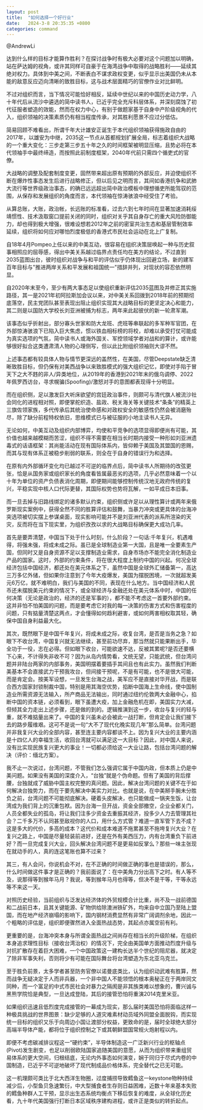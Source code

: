 ```yaml
---
layout: post
title:  "如何选择一个好行业"
date:   2024-3-8 20:35:35 +0800
categories: command
---
```


@AndrewLi

达到什么样的目标才能算作胜利？在探讨战争时有极大必要对这个问题加以明确，站在萨达姆的视角，或许其同样可自豪于在海湾战争中取得的战略胜利——延续其绝对权力。具体到中美之间，不断表白不谋求政权变更，似乎显示出美国仍未从本能的敌意反应迈向清晰的致胜目标，这与战术层面精巧的官僚作业对比鲜明。

不过对组织而言，当下情况可能恰好相反，延续中世纪以来的中国历史动力学，八十年代后从流沙中遴选的简中读书人，已近乎完全充斥科层体系，并深刻腐蚀了初代征服者塑造的效能，然而在权力中心，有别于做题家基于自身中产阶级视角的代入，组织领袖的决策素质仍有相当程度传承，对其胜利愿景不应过分低估。

简易回顾不难看出，所谓千年大计雄安正诞生于本代组织领袖获得施政自由的2017年，以雄安为中继，2035这一节点从首都规划扩展全局，标志着组织大战略的一个重大变化：三步走第三步五十年之久的时间框架被明显压缩，且势必将在本代领袖手中最终缔造，而按照此前制度框架，2040年代前只需四个循吏式的官僚。

大战略的调整及配套制度变更，固然带来超出原有预期的外部反应，并迫使组织不断在爆炸性事态发生后进行战略修正，但以后见之明而言，其间如香港抗争和武肺大流行等世界级政治事态，的确已远远超出简中政治模板中理想循吏所能驾驭的范围，从保存和发展组织的角度而言，本代领袖在惊涛骇浪中经受住了考验。

从算总账，大账，政治帐，长远账的标准看，过去六到七年时间在显著加速消耗绥靖惯性、技术汲取窗口提前关闭的同时，组织对关乎其自身存亡的重大风险防御能力，却也得到极大增强，很难设想若2012年之前的密室共治生态和基层管制效率延续，组织将如何应对哪怕烈度极低的香港式市民社会运动在北上广复制。

自18年4月Pompeo上任以来的中美互动，很容易在组织决策层唤起一种与历史叙事相照应的屈辱感，得出中美关系越过临界点责任均在美方的结论，不过直到2035蓝图出台，彼时组织对战争与和平的评估似乎仍体现出回避立场，新的建军百年目标与"推进两岸关系和平发展和祖国统一"措辞并列，对现状的容忍依然明显。

自2020年末至今，至少有两大事态足以使组织重新评估2035蓝图及并修正其实施路径，其一是2021年初阿拉斯加会议以来，对中美关系回拨到2018年前的预期彻底落空，民主党团队甚至表现出阻止组织实现其大战略目标的更坚定决心和能力，其二则是以国防大学校长刘亚洲被捕为标志，两年来此起彼伏的新一轮肃军潮。

该事态似乎折射出，部分寡头世家和防大龙班、虎班等串联起的多军种军官团，在外部惊涛骇浪下已陷入巨大焦虑，惯以铁血相标榜的将校，却难以承受打仗可能成为真实选项的气氛，简中读书人或海外国关、军控领域学者对战和的算计，或许能够很好拟合这类遭肃清人物的心理侧写，但以此比附组织领袖则大谬不然。

上述事态都有较具体人物与情节更深远的盖然性，在美国，尽管Deepstate缺乏清晰致胜目标，但仍保有对美西战争以来致胜模式的强大组织记忆，即使对手陷于冒天下之大不韪的非人/异类地位，从2019年的香港到2021年末的俄乌调停、2022年佩罗西访台，寻求幌骗(Spoofing)/激怒对手的意图都表现得十分明显。

而在组织侧，足以激发巨大听床欲望的宫廷政治事件，则颇可与清代旗人被流沙社会同化的进程相对照，即便掌舵织造、盐政、税关海关等关键技术“条条”的精英上三旗佐领家族，多代传承后其统治使命感和对政权安全的敏感性仍然会被消磨殆尽，除了缺分前程特权依旧，思维模式已与被征服的小地主读书人无异。

无论如何，中美互动及组织内部博弈，均使和平竞争的选项显得即便尚有可能，其价值也越来越模糊而苦涩，组织不得不需要在相当长时期内接受一种形如刘亚洲遗毒式的话语框架：其尚能活动在现有国际体系内，皆仰赖于美国及其盟国的恩赐，而其与现有体系正被稳步削弱的联系，则全在于自身的错误行为和选择。

在原有内外部循环变化均已越过不可逆的临界点后，简中读书人所期待的改弦更张，恰是从国务家或组织家长的角度看皆属最恶劣的选项，几乎必然意味着一个以十年为单位的资产负债表消化周期，即便期间能够控制传统汉地无政府传统的复兴，平稳实现中核人口代际更替，其国际权势也势将瓦解，一如平成日本旧事。

而一旦去掉与旧路线绑定的诸多默认约束，组织侧或许足以从理性算计或两年来俄罗斯现实案例中，获得全然不同的胜算评估和鼓舞，当暴力冲突或更具体的台海冲突选项被切实摆上参谋桌面，现实影响可能并不是刘亚洲代表的派系所渲染的天灾，反而将在当下现实里，为组织孜孜以求的大战略目标确保更大成功几率。

首先是要弄清楚，中国当下处于什么时刻，什么阶段？一句话:千年复兴，机遇难得，将强未强，将成未成之际。虽已是全球制造业第一大国，且是唯一全要素生产国，但同时又是自身资源不足以支撑制造业需求，自身市场亦不能完全消化制造业产品的国家。这时，外部的约束条件，将在很大程度上制约中国的兴起。何况全球经济包括中国经济，都还处在美元体系之下，虽然中国是全球外汇储备第一，高达三万多亿外储，但如果你注意到了今年大疫爆发，美国为摆脱困境，一次就超发美元6万亿，就不难明白，我们与美国的不同，表现在什么地方。当中国经济和人民币还未摆脱美元约束的情况下，或全球经济与金融还处在美元体系中时，中国的任何决策（无论是政治的，经济的还是军事的），都不能不考虑这一首要外部约束。这并非怕不怕美国的问题，而是要考虑它对我的每一决策的伤害方式和伤害程度的问题，只有掂量清楚这两点，才会懂得如何趋利避害，或如何两害相权取其轻，确保中国自身利益最大化。

其次，既然眼下是中国千年复兴，将成未成之际，收复台湾，是否是当务之急？如眼下不收台湾，中国复兴就无法继续，甚至前功尽弃，那当然就只能果断出手，毕全功于一役，志在必得。但如眼下收台，可能欲速不达，反被其累呢?是否还要横下心来，不计得失非收不可？因为从岛内情势看，文统无望，只能武统，但台湾问题并非陆台两家的内部事务，美国明摆着要插手其间且也有此实力。虽然我们判断美基本不会直接武力干预我攻台，但间接干预呢，不是有可能，也不是很大可能，而是肯定会。按美军设想，一旦发生台海之战，美军应不是直接对华开战，而是联合西方国家封锁制裁中国，特别是用其海空优势，掐断中国海上生命线，使中国制造业所需资源无法输入，所产商品无法输出，同时通过纽约伦敦两大金融中心，掐断中国的资本链，必须看到，眼下虽遭大疫，加上金融危机在即，美国实力大减，但倾其全力走出上述步骤，还是做的到的。逻辑推演到这一步，收台与复兴的轻与重，就不难掂量出来了。中国的复兴虽未必会被此一战打断，但肯定会让我们接下去的路步履维艰。这可不是说一句“大不了现代化晚实现几年”那么简单。台湾问题并非我复兴大业的全部内容，甚至连主要内容都谈不上。因为复兴大业的主要内涵是十四亿人的幸福生活，收回台湾就可以满足这一大目标？因此，对中国人来说，没有比实现民族复兴更大的事业！一切都必须给这一大业让路，包括台湾问题的解决（评价：缅北方案）。

我不止一次说过，台湾问题，不管我们怎么强调它属于中国内政，但本质上仍是中美问题。如果没有美国的深度介入，“台独”就是个伪命题。但有了美国的背后撑腰，台独就成了威胁中国主权完整的真问题。因此，解决台湾问题的关键不在于如何解决台独势力，而在于要先解决中美实力对比。也就是说，在中美掰手腕未分胜负之前，台湾问题不可能彻底解决。硬着头皮解决，也只能做成一锅夹生饭，让台湾成为我们背上的沉重包袱。因为台海一旦开战，资金全部撤空，企业全都关门，人员全都失业的孤岛，将让我们注多少资金去重振其经济，投多少人力去管理其社会？二千多万不认同甚至敌视你的人口，用什么方式管？难道一直军管下去不成？这是多大的代价，多高的成本？这代价和成本难道不拖累甚至不拖垮复兴大业？在复兴之路上，中国是尽量轻装前进好，还是在外有美西压力，内有台湾重负下前进好？而一旦完成复兴大业，回头解决台湾问题不是更易如反掌么？那些一味主张现在就动手的人，真的连这笔账也算不过来？

其三，有人会问，你说机会不对，在不正确的时间做正确的事也是错误的，那么，什么时间做这件事才是正确的？我前面说了：在中美角力分出高下之时。有人等不及，说那得等到猴年马月？我说，等到猴年马月也得等，但决不是干等，干等永远等不来这一天。

对照历史经验，当前组织与泛发达经济体的外贸规模合计比重，尚不及一战前德国和二战前日本，且其关键能源、矿物供给除澳洲铁矿外，均来自中立国乃至陆上盟国，而在地产经济崩塌的影响下，国内钢材消费显然有非常广阔调剂余地，因此一个粗略的评估是，组织即便骤然进入全面热战态势，其起点亦属空前有利。

更重要的是，台海冲突本身与所谓全面热战之间尚存在相当长的升级阶梯，在组织本身追求理性目标（接收台湾治权）的情况下，完全由美国单方面推动烈度升级与对抗扩散存在着巨大困难，一个中国政策这一建构长达半个世纪的阻尼器，就决定了除非军事失利，否则将少有可能在国际舞台将台湾塑造为东北亚乌克兰。

至于胜负前景，太多学者甚至防务官僚以诺曼底类比，认为组织动武难有胜算，然而战争无疑决定于人而非兵器，一个非中国人不能领悟的根本奥秘正在于两岸同文同种，而一个富足的中式市民社会对暴力之隔阂是非其族类难以想象的，曹兴诚与黑熊学院恰是典型，一旦达成登陆，其后的接管恐怕将重演2014克里米亚。

如果组织迅速且低烈度完成接管的一幕成为现实，那么届时美国恐怕将面临这样一种极具挑战的世界图景：缺少足够的人道灾难素材动员域外同盟全面脱钩，而实现统一目标的组织又乐于向周边小国让渡部分权益，更致命的是，届时全球绝大部分高端半导体产能，都将位于组织控制之下或其朝鲜盟国常规火炮射程以内。

即便不考虑碳减排议程这一“硬约束”，半导体制造这一广泛新兴行业的枢轴点(Pivot)发生剧变，也足以削弱欧陆国家追随美国的意愿，从而为组织带来重组贸易体系的更大空间，归根结底，无论内外事态如何演变，娴于同归于尽式内卷的中国制造，已近乎不可逆地破坏了现代制成品价格体系，完全替代之已无可能。

这一机理颇可类比于北大西洋生物圈，过度捕捞导致鳕鱼这一keystone物种持续减少后，小型鱼贝急速繁衍，中大型捕食者生存则日益困难，近数十年来基本失败的鳕鱼种群人工干预，显示出生态系统均衡点下移后恢复的难度，从全球化历史看，九十年代美国强行打断日本区域秩序建构进程，或许正是类似的转折起点。

